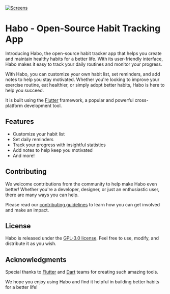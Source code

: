 [![Screens](https://habo.space/img/social/1.png)](https://habo.space) 


# Habo - Open-Source Habit Tracking App

Introducing Habo, the open-source habit tracker app that helps you create and maintain healthy habits for a better life. With its user-friendly interface, Habo makes it easy to track your daily routines and monitor your progress.

With Habo, you can customize your own habit list, set reminders, and add notes to help you stay motivated. Whether you're looking to improve your exercise routine, eat healthier, or simply adopt better habits, Habo is here to help you succeed. 

It is built using the [Flutter](https://flutter.dev/) framework, a popular and powerful cross-platform development tool.

## Features

- Customize your habit list
- Set daily reminders
- Track your progress with insightful statistics
- Add notes to help keep you motivated
- And more!


## Contributing

We welcome contributions from the community to help make Habo even better! Whether you're a developer, designer, or just an enthusiastic user, there are many ways you can help. 

Please read our [contributing guidelines](CONTRIBUTING.md) to learn how you can get involved and make an impact.

## License

Habo is released under the [GPL-3.0 license](LICENSE). Feel free to use, modify, and distribute it as you wish. 

## Acknowledgments

Special thanks to [Flutter](https://flutter.dev/) and [Dart](https://dart.dev/) teams for creating such amazing tools. 

We hope you enjoy using Habo and find it helpful in building better habits for a better life!

